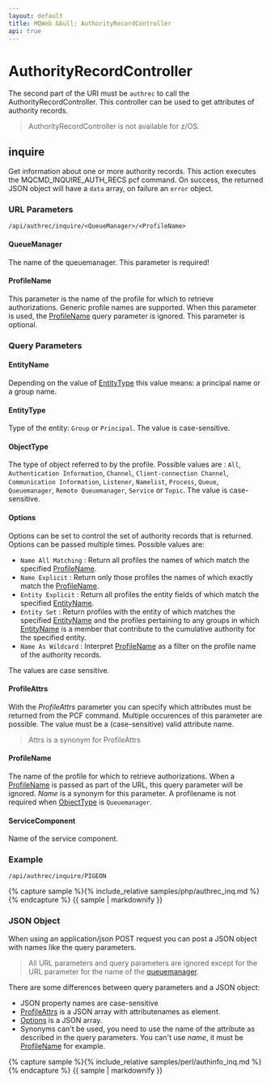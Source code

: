 ```yaml
---
layout: default
title: MQWeb &bull; AuthorityRecordController
api: true
---
```

AuthorityRecordController
=========================

The second part of the URI must be `authrec` to call the AuthorityRecordController.
This controller can be used to get attributes of authority records.

> AuthorityRecordController is not available for z/OS.

## <a name="inquire"></a>inquire
Get information about one or more authority records. This action executes 
the MQCMD_INQUIRE_AUTH_RECS pcf command. On success, the returned JSON object 
will have a `data` array, on failure an `error` object.

### <a name="inquireUrl"></a>URL Parameters
`/api/authrec/inquire/<QueueManager>/<ProfileName>`

#### <a name="inquireURLQueuemanager"></a>QueueManager
The name of the queuemanager. This parameter is required!

#### <a name="inquireURLProfileName"></a>ProfileName
This parameter is the name of the profile for which to retrieve authorizations. Generic profile names are supported.
When this parameter is used, the [ProfileName](#inquireQueryProfileName) query parameter is ignored. This parameter
is optional.

### <a name="inquireQuery"></a>Query Parameters

#### <a name="inquireQueryEntityName"></a>EntityName
Depending on the value of [EntityType](#inquireQueryEntityType) this value means: a principal name or a group name.

#### <a name="inquireQueryEntityType"></a>EntityType
Type of the entity: `Group` or `Principal`. The value is case-sensitive.

#### <a name="inquireQueryObjectType"></a>ObjectType
The type of object referred to by the profile. Possible values are : `All`, `Authentication Information`, `Channel`,
`Client-connection Channel`, `Communication Information`, `Listener`, `Namelist`, `Process`, `Queue`, `Queuemanager`,
`Remote Queuemanager`, `Service` or `Topic`. The value is case-sensitive.

#### <a name="inquiryQueryOptions"></a>Options

Options can be set to control the set of authority records that is returned. Options can be passed multiple times.
Possible values are:

+ `Name All Matching` : Return all profiles the names of which match the specified [ProfileName](#inquireQueryProfileName).
+ `Name Explicit` : Return only those profiles the names of which exactly match the [ProfileName](#inquireQueryProfileName).
+ `Entity Explicit` : Return all profiles the entity fields of which match the specified [EntityName](#inquireQueryEntityName).
+ `Entity Set` : Return profiles with the entity of which matches the specified [EntityName](#inquireQueryEntityName) and the profiles pertaining to any groups in which [EntityName](#inquireQueryEntityName) is a member that contribute to the cumulative authority for the specified entity.
+ `Name As Wildcard` : Interpret [ProfileName](#inquireQueryProfileName) as a filter on the profile name of the authority records.

The values are case sensitive.

#### <a name="inqueryQueryProfileAttrs"></a>ProfileAttrs
With the *ProfileAttrs* parameter you can specify which attributes must be returned from the PCF command. Multiple occurences of this parameter are possible. The value must be a (case-sensitive) valid attribute name.

> Attrs is a synonym for ProfileAttrs

#### <a name="inquireQueryProfileName"></a>ProfileName
The name of the profile for which to retrieve authorizations. When a [ProfileName](#inquireURLProfileName) is passed as
part of the URL, this query parameter will be ignored. *Name* is a synonym for this parameter. A profilename is not
required when [ObjectType](#inquireQueryObjectType) is `Queuemanager`.

#### <a name="inquireQueryServiceComponent"></a>ServiceComponent
Name of the service component.

### <a name="inquiryExample"></a>Example
`/api/authrec/inquire/PIGEON`  

{% capture sample %}{% include_relative samples/php/authrec_inq.md %}{% endcapture %}
{{ sample | markdownify }}

### <a name="inquireJSON"></a>JSON Object
When using an application/json POST request you can post a JSON object with names like the
query parameters.

> All URL parameters and query parameters are ignored except for the URL parameter for
> the name of the [queuemanager](#inquireUrlQueueManager).

There are some differences between query parameters and a JSON object:

+ JSON property names are case-sensitive
+ [ProfileAttrs](#inquireQueryProfileAttrs) is a JSON array with attributenames as element.
+ [Options](#inquireQueryOptions) is a JSON array.
+ Synonyms can't be used, you need to use the name of the attribute
  as described in the query parameters. You can't use *name*, it must be
  [ProfileName](#inquireQueryProfileName) for example.

{% capture sample %}{% include_relative samples/perl/authinfo_inq.md %}{% endcapture %}
{{ sample | markdownify }}
